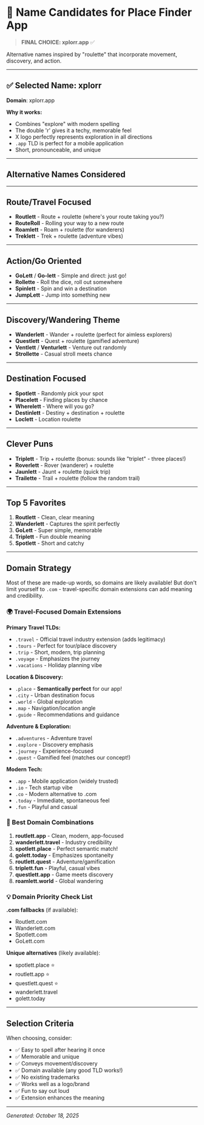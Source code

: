 # 🎲 Name Candidates for Place Finder App

> **FINAL CHOICE: xplorr.app** ✅

Alternative names inspired by "roulette" that incorporate movement, discovery, and action.

---

## ✅ Selected Name: xplorr

**Domain**: xplorr.app

**Why it works:**
- Combines "explore" with modern spelling
- The double 'r' gives it a techy, memorable feel
- X logo perfectly represents exploration in all directions
- `.app` TLD is perfect for a mobile application
- Short, pronounceable, and unique

---

## Alternative Names Considered

---

## Route/Travel Focused

- **Routlett** - Route + roulette (where's your route taking you?)
- **RouteRoll** - Rolling your way to a new route
- **Roamlett** - Roam + roulette (for wanderers)
- **Treklett** - Trek + roulette (adventure vibes)

---

## Action/Go Oriented

- **GoLett** / **Go-lett** - Simple and direct: just go!
- **Rollette** - Roll the dice, roll out somewhere
- **Spinlett** - Spin and win a destination
- **JumpLett** - Jump into something new

---

## Discovery/Wandering Theme

- **Wanderlett** - Wander + roulette (perfect for aimless explorers)
- **Questlett** - Quest + roulette (gamified adventure)
- **Ventlett** / **Venturlett** - Venture out randomly
- **Strollette** - Casual stroll meets chance

---

## Destination Focused

- **Spotlett** - Randomly pick your spot
- **Placelett** - Finding places by chance
- **Wherelett** - Where will you go?
- **Destinlett** - Destiny + destination + roulette
- **Loclett** - Location roulette

---

## Clever Puns

- **Triplett** - Trip + roulette (bonus: sounds like "triplet" - three places!)
- **Roverlett** - Rover (wanderer) + roulette
- **Jaunlett** - Jaunt + roulette (quick trip)
- **Trailette** - Trail + roulette (follow the random trail)

---

## Top 5 Favorites

1. **Routlett** - Clean, clear meaning
2. **Wanderlett** - Captures the spirit perfectly
3. **GoLett** - Super simple, memorable
4. **Triplett** - Fun double meaning
5. **Spotlett** - Short and catchy

---

## Domain Strategy

Most of these are made-up words, so domains are likely available! But don't limit yourself to `.com` - travel-specific domain extensions can add meaning and credibility.

### 🌍 Travel-Focused Domain Extensions

**Primary Travel TLDs:**
- `.travel` - Official travel industry extension (adds legitimacy)
- `.tours` - Perfect for tour/place discovery
- `.trip` - Short, modern, trip planning
- `.voyage` - Emphasizes the journey
- `.vacations` - Holiday planning vibe

**Location & Discovery:**
- `.place` - **Semantically perfect** for our app!
- `.city` - Urban destination focus
- `.world` - Global exploration
- `.map` - Navigation/location angle
- `.guide` - Recommendations and guidance

**Adventure & Exploration:**
- `.adventures` - Adventure travel
- `.explore` - Discovery emphasis
- `.journey` - Experience-focused
- `.quest` - Gamified feel (matches our concept!)

**Modern Tech:**
- `.app` - Mobile application (widely trusted)
- `.io` - Tech startup vibe
- `.co` - Modern alternative to .com
- `.today` - Immediate, spontaneous feel
- `.fun` - Playful and casual

### 🎯 Best Domain Combinations

1. **routlett.app** - Clean, modern, app-focused
2. **wanderlett.travel** - Industry credibility
3. **spotlett.place** - Perfect semantic match!
4. **golett.today** - Emphasizes spontaneity
5. **routlett.quest** - Adventure/gamification
6. **triplett.fun** - Playful, casual vibes
7. **questlett.app** - Game meets discovery
8. **roamlett.world** - Global wandering

### 💡 Domain Priority Check List

**.com fallbacks** (if available):
- Routlett.com
- Wanderlett.com
- Spotlett.com
- GoLett.com

**Unique alternatives** (likely available):
- spotlett.place ⭐️
- routlett.app ⭐️
- questlett.quest ⭐️
- wanderlett.travel
- golett.today

---

## Selection Criteria

When choosing, consider:
- ✅ Easy to spell after hearing it once
- ✅ Memorable and unique
- ✅ Conveys movement/discovery
- ✅ Domain available (any good TLD works!)
- ✅ No existing trademarks
- ✅ Works well as a logo/brand
- ✅ Fun to say out loud
- ✅ Extension enhances the meaning

---

*Generated: October 18, 2025*

